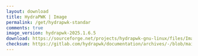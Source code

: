 ```yaml
---
layout: download
title: HydraPWK | Image
permalink: /get/hydrapwk-standar
comments: true
image_version: hydrapwk-2025.1.6.5
download: https://sourceforge.net/projects/hydrapwk-gnu-linux/files/Image/hydrapwk-2025.1.6.5-amd64.iso/download
checksum: https://gitlab.com/hydrapwk/documentation/archives/-/blob/main/checksum/hydrapwk-2025.1.6.5/hydrapwk-2025.1.6.5-amd64.iso.md5?ref_type=heads
---
```


